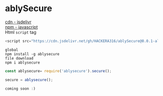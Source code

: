 # ablySecure
[cdn - jsdelivr](https://cdn.jsdelivr.net/gh/HACKERA316/ablySecure@main/)<br>
[npm - javascript ](https://www.npmjs.com/package/ablysecure)<br>
Html `script` tag
```javascript
<script src="https://cdn.jsdelivr.net/gh/HACKERA316/ablySecure@0.0.1-alp.1-2/index.js" integrity="sha256-47DEQpj8HBSa+/TImW+5JCeuQeRkm5NMpJWZG3hSuFU=" crossorigin="anonymous"></script>
```

```
global
npm install -g ablysecure
file download
npm i ablysecure
```

```javascript
const ablysecure= require('ablysecure').secure();

secure = ablysecure();

coming soon :)
```
